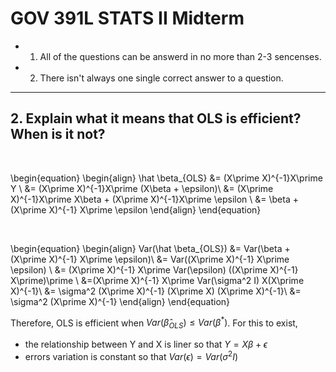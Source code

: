 
# GOV 391L STATS II Midterm

- 1) All of the questions can be answerd in no more than 2-3 sencenses.
- 2) There isn't always one single correct answer to a question. 



---


## 2. Explain what it means that OLS is efficient? When is it not?

<br>

\begin{equation}
\begin{align}
\hat \beta_{OLS} &= (X\prime X)^{-1}X\prime Y \\
&= (X\prime X)^{-1}X\prime (X\beta + \epsilon)\\
&= (X\prime X)^{-1}X\prime X\beta + (X\prime X)^{-1}X\prime \epsilon \\
&= \beta + (X\prime X)^{-1} X\prime \epsilon 
\end{align}
\end{equation}

<br>

\begin{equation}
\begin{align}
Var(\hat \beta_{OLS}) &= Var(\beta + (X\prime X)^{-1} X\prime \epsilon)\\
&= Var((X\prime X)^{-1} X\prime \epsilon) \\
&= (X\prime X)^{-1} X\prime Var(\epsilon) ((X\prime X)^{-1} X\prime)\prime \\
&=(X\prime X)^{-1} X\prime Var(\sigma^2 I) X(X\prime X)^{-1}\\
&= \sigma^2 (X\prime X)^{-1} (X\prime X) (X\prime X)^{-1}\\
&= \sigma^2 (X\prime X)^{-1}
\end{align}
\end{equation}

Therefore, OLS is efficient when $Var(\hat \beta_{OLS}) \leq Var(\beta^{*})$. For this to exist,
- the relationship between Y and X is liner so that $Y = X\beta + \epsilon$
- errors variation is constant so that $Var(\epsilon) = Var(\sigma^2 I)$
